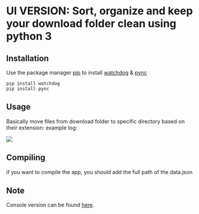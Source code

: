 # UI VERSION: Sort, organize and keep your download folder clean using python 3
## Installation
Use the package manager [pip](https://pip.pypa.io/en/stable/) to install [watchdog](https://pypi.org/project/watchdog/) & [pync](https://pypi.org/project/pync/)
```commandline
pip install watchdog
pip install pync
```

## Usage
Basically move files from download folder to specific directory based on their extension:
example log:

  <img align="center" src="https://i.imgur.com/ERX5NmE.png">


## Compiling
if you want to compile the app, you should add the full path of the data.json

## Note
Console version can be found [here](https://github.com/pressfguillaume/sort_and_organize_download_folder/tree/console).
